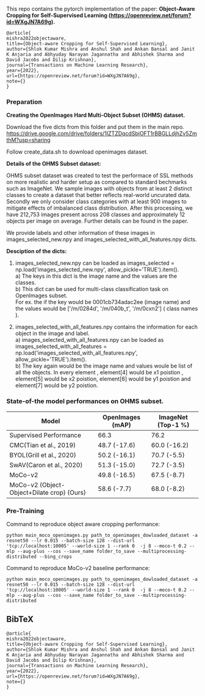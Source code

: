 This repo contains the pytorch implementation of the paper: **Object-Aware Cropping for Self-Supervised Learning (https://openreview.net/forum?id=WXgJN7A69g).**

```
@article{
mishra2022objectaware,
title={Object-aware Cropping for Self-Supervised Learning},
author={Shlok Kumar Mishra and Anshul Shah and Ankan Bansal and Janit K Anjaria and Abhyuday Narayan Jagannatha and Abhishek Sharma and David Jacobs and Dilip Krishnan},
journal={Transactions on Machine Learning Research},
year={2022},
url={https://openreview.net/forum?id=WXgJN7A69g},
note={}
}
```
### Preparation
**Creating the OpenImages Hard Multi-Object Subset (OHMS) dataset.**

Download the five dicts from this folder and put them in the main repo.
https://drive.google.com/drive/folders/1IZTZDqcdSbjOFT1rBBGLLdjhZv5ZmthM?usp=sharing

Follow create_data.sh to download openimages dataset.

**Details of the OHMS Subset dataset:**

OHMS subset dataset was created to test the performace of SSL methods on more realistic and harder setup as compared to standard bechmarks such as ImageNet. We sample images with objects from at least 2 distinct classes to create a dataset that better reflects real-world uncurated data. Secondly we only consider class categories with at least 900 images to mitigate effects of imbalanced class distribution. After this processing, we have 212,753 images present across 208 classes and approximately 12 objects per image on average. Further details can be found in the paper.

We provide labels and other information of these images in images_selected_new.npy and images_selected_with_all_features.npy dicts.

**Desciption of the dicts:**

   1) images_selected_new.npy can be loaded as images_selected = np.load('images_selected_new.npy', allow_pickle='TRUE').item().\
      a) The keys in this dict is the image name and the values are the classes.  
      b) This dict can be used for multi-class classification task on OpenImages subset. \
      For ex. the if the key would be 0001cb734adac2ee (image name) and the values would be ['/m/0284d', '/m/040b_t', '/m/0cxn2'] ( class names ). 
      
   2) images_selected_with_all_features.npy contains the information for each object in the image and label. \
      a) images_selected_with_all_features.npy can be loaded as images_selected_with_all_features = np.load('images_selected_with_all_features.npy',      allow_pickle='TRUE').item(). \
      b) The key again would be the image name and values woule be list of all the objects. In every element , element[4] would be x1 poistion ,   element[5] would be x2 poistion,  element[6] would be y1 poistion and element[7] would be y2 poistion.


### State-of-the model performances on OHMS subset.

   | Model             | OpenImages (mAP)   | ImageNet (Top-1 %) |
   |---------------------------|--------|----------|
   | Supervised Performance         | 66.3 | 76.2  |
   | CMC(Tian et al., 2019) | 48.7 (-17.6) | 60.0 (-16.2)  |
   | BYOL(Grill et al., 2020) | 50.2 (-16.1) | 70.7 (-5.5)  |
   | SwAV(Caron et al., 2020) | 51.3 (-15.0) | 72.7 (-3.5)  |
   | MoCo-v2 | 49.8 (-16.5) | 67.5 (-8.7)  |
   | MoCo-v2 (Object-Object+Dilate crop) (Ours) | 58.6 (-7.7) | 68.0 (-8.2)  |



###  Pre-Training

Command to reproduce object aware cropping performance:

```
python main_moco_openimages.py path_to_openimages_dowloaded_dataset -a resnet50 --lr 0.015 --batch-size 128 --dist-url 'tcp://localhost:10005' --world-size 1 --rank 0  -j 8 --moco-t 0.2 --mlp --aug-plus --cos --save_name folder_to_save --multiprocessing-distributed --bing_crops
```

Command to reproduce MoCo-v2 baseline performance:

```
python main_moco_openimages.py path_to_openimages_dowloaded_dataset -a resnet50 --lr 0.015 --batch-size 128 --dist-url 'tcp://localhost:10005' --world-size 1 --rank 0  -j 8 --moco-t 0.2 --mlp --aug-plus --cos --save_name folder_to_save --multiprocessing-distributed
```

## BibTeX

```
@article{
mishra2022objectaware,
title={Object-aware Cropping for Self-Supervised Learning},
author={Shlok Kumar Mishra and Anshul Shah and Ankan Bansal and Janit K Anjaria and Abhyuday Narayan Jagannatha and Abhishek Sharma and David Jacobs and Dilip Krishnan},
journal={Transactions on Machine Learning Research},
year={2022},
url={https://openreview.net/forum?id=WXgJN7A69g},
note={}
}
```
